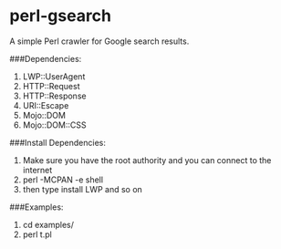 perl-gsearch
============

A simple Perl crawler for Google search results.

###Dependencies:<br />
1. LWP::UserAgent<br />
2. HTTP::Request<br />
3. HTTP::Response<br />
4. URI::Escape<br />
5. Mojo::DOM<br />
6. Mojo::DOM::CSS<br />

###Install Dependencies: <br />
1. Make sure you have the root authority and you can connect to the internet<br />
2. perl -MCPAN -e shell<br />
3. then type install LWP and so on<br />

###Examples: <br />
1. cd examples/ <br />
2. perl t.pl <your query> <language> <result num> <br />

